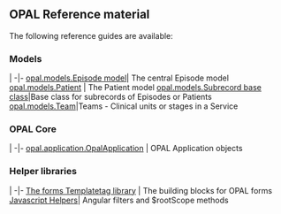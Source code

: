 ## OPAL Reference material 

The following reference guides are available:

### Models
|
-|-
[opal.models.Episode model](episode.md)| The central Episode model
[opal.models.Patient](patient.md) | The Patient model
[opal.models.Subrecord base class](subrecords.md)|Base class for subrecords of Episodes or Patients
[opal.models.Team](team.md)|Teams - Clinical units or stages in a Service

### OPAL Core
|
-|-
[opal.application.OpalApplication](opal_application.md) | OPAL Application objects

### Helper libraries

|
-|-
[The forms Templatetag library](form_templatetags.md) | The building blocks for OPAL forms
[Javascript Helpers](javascript_helpers.md)| Angular filters and $rootScope methods
